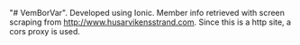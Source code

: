 "# VemBorVar".
Developed using Ionic. 
Member info retrieved with screen scraping from http://www.husarvikensstrand.com. 
Since this is a http site, a cors proxy is used. 
